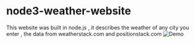 # node3-weather-website
This website was built in node.js , it describes the weather of any city you enter , the data from weatherstack.com and positionstack.com
![Demo]()
